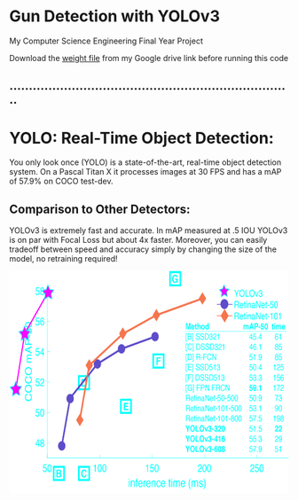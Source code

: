 # Gun Detection with YOLOv3
My Computer Science Engineering Final Year Project<br/>

Download the  <a href="https://drive.google.com/file/d/1WjHpBckxkt4DEJCbe8fmly-FZuax5KWw/view?usp=sharing">weight file</a>  from my Google drive link before running this code
<br/>

## .........................................................................
# YOLO: Real-Time Object Detection:

You only look once (YOLO) is a state-of-the-art, real-time object detection system. On a Pascal Titan X it processes images at 30 FPS and has a mAP of 57.9% on COCO test-dev.
<br/>
## Comparison to Other Detectors:

YOLOv3 is extremely fast and accurate. In mAP measured at .5 IOU YOLOv3 is on par with Focal Loss but about 4x faster. Moreover, you can easily tradeoff between speed and accuracy simply by changing the size of the model, no retraining required!

<img src="map.png" height="400" width="700">
